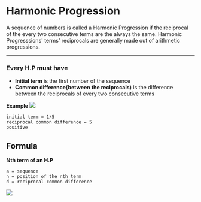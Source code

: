 # Harmonic Progression

A sequence of numbers is called a Harmonic Progression if the reciprocal of the every two consecutive terms are the always the same. Harmonic Progresssions' terms' reciprocals are generally made out of arithmetic progressions.

* * *

### Every H.P must have

- **Initial term** is the first number of the sequence
- **Common difference(between the reciprocals)** is the difference between the reciprocals of every two consecutive terms

**Example**
![](https://quicklatex.com/cache3/56/ql_25794315d74416f8ec4c335bfc45d956_l3.png)

```
initial term = 1/5
reciprocal common difference = 5
positive
```

## Formula

**Nth term of an H.P**

```
a = sequence
n = position of the nth term
d = reciprocal common difference
```

![](https://quicklatex.com/cache3/f8/ql_71096d6f0ca6286ec5b366b3d52371f8_l3.png)
